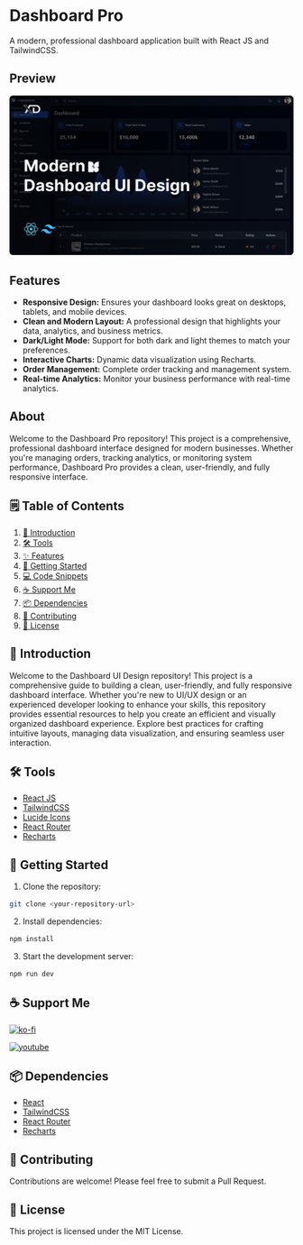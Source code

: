 # Dashboard Pro

A modern, professional dashboard application built with React JS and TailwindCSS.

## Preview

![Dashboard Pro](./public/dashboard-pro.png)

## Features

-   **Responsive Design:** Ensures your dashboard looks great on desktops, tablets, and mobile devices.
-   **Clean and Modern Layout:** A professional design that highlights your data, analytics, and business metrics.
-   **Dark/Light Mode:** Support for both dark and light themes to match your preferences.
-   **Interactive Charts:** Dynamic data visualization using Recharts.
-   **Order Management:** Complete order tracking and management system.
-   **Real-time Analytics:** Monitor your business performance with real-time analytics.

## About

Welcome to the Dashboard Pro repository! This project is a comprehensive, professional dashboard interface designed for modern businesses. Whether you're managing orders, tracking analytics, or monitoring system performance, Dashboard Pro provides a clean, user-friendly, and fully responsive interface.

## 🗒️ Table of Contents

1. [💬 Introduction](#introduction)
2. [🛠️ Tools](#tools)
3. [✨ Features](#features)
4. [🚀 Getting Started](#getting-started)
5. [💻 Code Snippets](#code-snippets)
6. [☕ Support Me](#support-me)
7. [📦 Dependencies](#dependencies)
8. [🤝 Contributing](#contributing)
9. [📄 License](#license)

## <a name="introduction">💬 Introduction</a>

Welcome to the Dashboard UI Design repository! This project is a comprehensive guide to building a clean, user-friendly, and fully responsive dashboard interface. Whether you're new to UI/UX design or an experienced developer looking to enhance your skills, this repository provides essential resources to help you create an efficient and visually organized dashboard experience. Explore best practices for crafting intuitive layouts, managing data visualization, and ensuring seamless user interaction.

## <a name="tools">🛠️ Tools</a>

-   [React JS](https://react.dev)
-   [TailwindCSS](https://tailwindcss.com/)
-   [Lucide Icons](https://lucide.dev/)
-   [React Router](https://reactrouter.com/en/main)
-   [Recharts](https://recharts.org/en-US/)

## <a name="getting-started">🚀 Getting Started</a>

1. Clone the repository:
```bash
git clone <your-repository-url>
```

2. Install dependencies:
```bash
npm install
```

3. Start the development server:
```bash
npm run dev
```

## <a name="support-me">☕ Support Me</a>

[![ko-fi](https://img.shields.io/static/v1?message=Support%20me%20on%20ko-fi&logo=kofi&label=&color=ff5e5b&logoColor=white&labelColor=&style=for-the-badge)](https://ko-fi.com/J3J1NMYT7)

[![youtube](https://img.shields.io/static/v1?message=Subscribe&logo=youtube&label=&color=FF0000&logoColor=white&labelColor=&style=for-the-badge)](https://www.youtube.com/@_xdcode_ "XD Code")

## <a name="dependencies">📦 Dependencies</a>

-   [React](https://react.dev/)
-   [TailwindCSS](https://tailwindcss.com/)
-   [React Router](https://reactrouter.com/en/main)
-   [Recharts](https://recharts.org/en-US/)

## <a name="contributing">🤝 Contributing</a>

Contributions are welcome! Please feel free to submit a Pull Request.

## <a name="license">📄 License</a>

This project is licensed under the MIT License.
